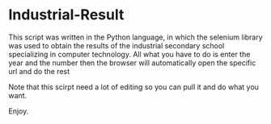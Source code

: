 # Industrial-Result
This script was written in the Python language, in which the selenium library was used to obtain the results of the industrial secondary school specializing in computer technology.
All what you have to do is enter the year and the number then the browser will automatically open the specific url and do the rest

Note that this scirpt need a lot of editing so you can pull it and do what you want.

Enjoy.
